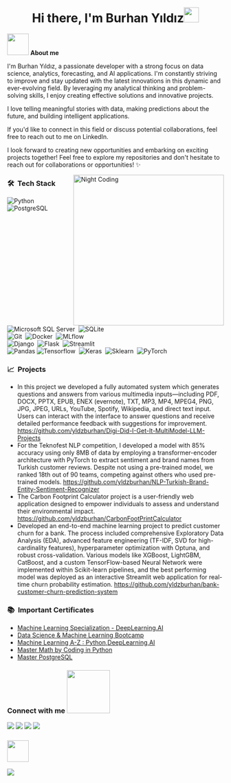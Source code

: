 <h1 align="center"><b>Hi there, I'm Burhan Yıldız</b><img src="https://media.giphy.com/media/hvRJCLFzcasrR4ia7z/giphy.gif" width="35"></h1>

<picture><img src = "https://github.com/mesutdmn/mesutdmn/assets/72805471/7cc7d2e0-8dd0-4645-878b-3b3b0267afaa" width = 50px></picture> <b>About me</b>

I'm Burhan Yıldız, a passionate developer with a strong focus on data science, analytics, forecasting, and AI applications. I'm constantly striving to improve and stay updated with the latest innovations in this dynamic and ever-evolving field. By leveraging my analytical thinking and problem-solving skills, I enjoy creating effective solutions and innovative projects.

I love telling meaningful stories with data, making predictions about the future, and building intelligent applications.

If you'd like to connect in this field or discuss potential collaborations, feel free to reach out to me on LinkedIn.

I look forward to creating new opportunities and embarking on exciting projects together! Feel free to explore my repositories and don't hesitate to reach out for collaborations or opportunities! ✨

<img alt="Night Coding" src="https://media.tenor.com/POwXvlvY4P0AAAAd/we-bare-bears-grizzly-bear.gif" width="350px" align="right"/>

<h3>🛠 &nbsp;Tech Stack</h3>

![Python](https://img.shields.io/badge/-Python-05122A?style=flat-square&logo=python)&nbsp;
<br>
![PostgreSQL](https://img.shields.io/badge/-PostgreSQL-05122A?style=flat-square&logo=PostgreSQL)&nbsp;
![Microsoft SQL Server](https://img.shields.io/badge/-Microsoft_SQL_Server-05122A?style=flat-square&logo=microsoft-sql-server)&nbsp;
![SQLite](https://img.shields.io/badge/-SQLite-05122A?style=flat-square&logo=SQLite)&nbsp;
<br>
![Git](https://img.shields.io/badge/-Git-05122A?style=flat-square&logo=git)&nbsp;
![Docker](https://img.shields.io/badge/-Docker-05122A?style=flat-square&logo=docker)&nbsp;
![MLflow](https://img.shields.io/badge/-MLflow-05122A?style=flat-square&logo=mlflow)&nbsp;
<br>
![Django](https://img.shields.io/badge/-Django-05122A?style=flat-square&logo=django)&nbsp;
![Flask](https://img.shields.io/badge/-Flask-05122A?style=flat-square&logo=flask)&nbsp;
![Streamlit](https://img.shields.io/badge/-Streamlit-05122A?style=flat-square&logo=streamlit)&nbsp;
<br>
![Pandas](https://img.shields.io/badge/-Pandas-05122A?style=flat-square&logo=pandas)
![Tensorflow](https://img.shields.io/badge/-Tensorflow-05122A?style=flat-square&logo=Tensorflow)&nbsp;
![Keras](https://img.shields.io/badge/-Keras-05122A?style=flat-square&logo=Keras)&nbsp;
![Sklearn](https://img.shields.io/badge/-Sklearn-05122A?style=flat-square&logo=scikitlearn)&nbsp;
![PyTorch](https://img.shields.io/badge/-PyTorch-05122A?style=flat-square&logo=PyTorch)&nbsp;

<h3>📈 &nbsp;Projects</h3>

- In this project we developed a fully automated system which generates questions and answers from various multimedia inputs—including PDF, DOCX, PPTX, EPUB, ENEX (evernote), TXT, MP3, MP4, MPEG4, PNG, JPG, JPEG, URLs, YouTube, Spotify, Wikipedia, and direct text input. Users can interact with the interface to answer questions and receive detailed performance feedback with suggestions for improvement. https://github.com/yldzburhan/Digi-Did-I-Get-It-MultiModel-LLM-Projects
- For the Teknofest NLP competition, I developed a model with 85% accuracy using only 8MB of data by employing a transformer-encoder architecture with PyTorch to extract sentiment and brand names from Turkish customer reviews. Despite not using a pre-trained model, we ranked 18th out of 90 teams, competing against others who used pre-trained models. https://github.com/yldzburhan/NLP-Turkish-Brand-Entity-Sentiment-Recognizer
- The Carbon Footprint Calculator project is a user-friendly web application designed to empower individuals to assess and understand their environmental impact. https://github.com/yldzburhan/CarbonFootPrintCalculator
- Developed an end-to-end machine learning project to predict customer churn for a bank. The process included comprehensive Exploratory Data Analysis (EDA), advanced feature engineering (TF-IDF, SVD for high-cardinality features), hyperparameter optimization with Optuna, and robust cross-validation. Various models like XGBoost, LightGBM, CatBoost, and a custom TensorFlow-based Neural Network were implemented within Scikit-learn pipelines, and the best performing model was deployed as an interactive Streamlit web application for real-time churn probability estimation. https://github.com/yldzburhan/bank-customer-churn-prediction-system

<h3>📚 &nbsp;Important Certificates</h3>

- [Machine Learning Specialization - DeepLearning.AI](https://coursera.org/share/7d57f827344ec81dda6f04240068a3a4)
- [Data Science & Machine Learning Bootcamp](https://certificate.miuul.com/burhan_yildiz)
- [Machine Learning A-Z : Python,DeepLearning,AI](https://www.udemy.com/certificate/UC-f1653f04-e60d-4cfd-9175-ee77e4e23c0c/)
- [Master Math by Coding in Python](https://www.udemy.com/certificate/UC-22317a70-3b4b-496c-b603-5458053913ed/)
- [Master PostgreSQL](https://www.udemy.com/certificate/UC-b38ae9d1-7841-4716-a319-0af574e7940f/)


<h3> Connect with me <img src='https://raw.githubusercontent.com/ShahriarShafin/ShahriarShafin/main/Assets/handshake.gif' width="100px"> </h2>
<a target="_blank" href="https://www.linkedin.com/in/burhanyildiz/"><img src="https://img.shields.io/badge/-LinkedIn-0077B5?style=for-the-badge&logo=Linkedin&logoColor=white"></img></a>
<a target="_blank" href="https://www.kaggle.com/yldzburhan"><img src="https://img.shields.io/badge/Kaggle-035a7d?style=for-the-badge&logo=kaggle&logoColor=white"></img></a>
<a target="_blank" href="https://medium.com/@yildizburhan"><img src="https://img.shields.io/badge/Medium-12100E?style=for-the-badge&logo=medium&logoColor=white"></img></a>
<a target="_blank" href="mailto:burhanyildizdata@gmail.com"><img src="https://img.shields.io/badge/Mail_Me-CC100E?style=for-the-badge&logo=minutemailer&logoColor=white"></img></a>


<h3 ><img src='https://github.com/images/mona-whisper.gif' width="50px"> </h3>

![](https://komarev.com/ghpvc/?username=yldzburhan&style=for-the-badge)
